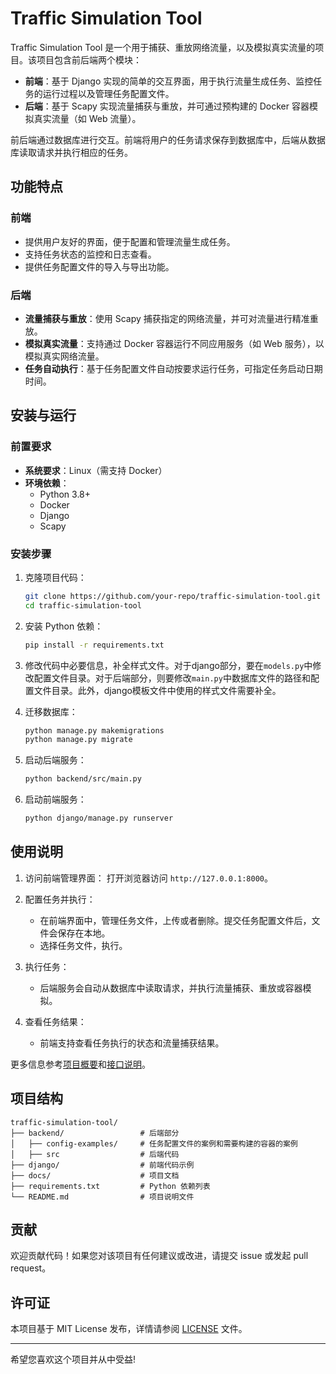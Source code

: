 # Traffic Simulation Tool

Traffic Simulation Tool 是一个用于捕获、重放网络流量，以及模拟真实流量的项目。该项目包含前后端两个模块：
- **前端**：基于 Django 实现的简单的交互界面，用于执行流量生成任务、监控任务的运行过程以及管理任务配置文件。
- **后端**：基于 Scapy 实现流量捕获与重放，并可通过预构建的 Docker 容器模拟真实流量（如 Web 流量）。 

前后端通过数据库进行交互。前端将用户的任务请求保存到数据库中，后端从数据库读取请求并执行相应的任务。

## 功能特点

### 前端
- 提供用户友好的界面，便于配置和管理流量生成任务。
- 支持任务状态的监控和日志查看。
- 提供任务配置文件的导入与导出功能。

### 后端
- **流量捕获与重放**：使用 Scapy 捕获指定的网络流量，并可对流量进行精准重放。
- **模拟真实流量**：支持通过 Docker 容器运行不同应用服务（如 Web 服务），以模拟真实网络流量。
- **任务自动执行**：基于任务配置文件自动按要求运行任务，可指定任务启动日期时间。

## 安装与运行

### 前置要求

- **系统要求**：Linux（需支持 Docker）
- **环境依赖**：
  - Python 3.8+
  - Docker
  - Django
  - Scapy

### 安装步骤

1. 克隆项目代码：
   ```bash
   git clone https://github.com/your-repo/traffic-simulation-tool.git
   cd traffic-simulation-tool
   ```

2. 安装 Python 依赖：
   ```bash
   pip install -r requirements.txt
   ```

3. 修改代码中必要信息，补全样式文件。对于django部分，要在`models.py`中修改配置文件目录。对于后端部分，则要修改`main.py`中数据库文件的路径和配置文件目录。此外，django模板文件中使用的样式文件需要补全。

4. 迁移数据库：
   ```bash
   python manage.py makemigrations
   python manage.py migrate
   ```

5. 启动后端服务：
   ```bash
   python backend/src/main.py
   ```

6. 启动前端服务：
   ```bash
   python django/manage.py runserver
   ```

## 使用说明

1. 访问前端管理界面：
   打开浏览器访问 `http://127.0.0.1:8000`。

2. 配置任务并执行：
   - 在前端界面中，管理任务文件，上传或者删除。提交任务配置文件后，文件会保存在本地。
   - 选择任务文件，执行。

3. 执行任务：
   - 后端服务会自动从数据库中读取请求，并执行流量捕获、重放或容器模拟。

4. 查看任务结果：
   - 前端支持查看任务执行的状态和流量捕获结果。

更多信息参考[项目概要](docs/overview.md)和[接口说明](docs/interfaces.md)。

## 项目结构

```
traffic-simulation-tool/
├── backend/                 # 后端部分
│   ├── config-examples/     # 任务配置文件的案例和需要构建的容器的案例
│   ├── src                  # 后端代码
├── django/                  # 前端代码示例
├── docs/                    # 项目文档
├── requirements.txt         # Python 依赖列表
└── README.md                # 项目说明文件
```

## 贡献

欢迎贡献代码！如果您对该项目有任何建议或改进，请提交 issue 或发起 pull request。

## 许可证

本项目基于 MIT License 发布，详情请参阅 [LICENSE](LICENSE) 文件。

---

希望您喜欢这个项目并从中受益!
